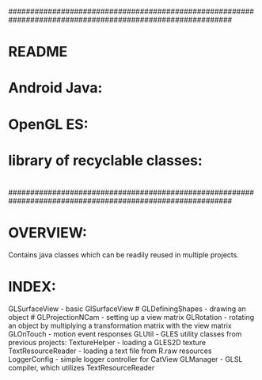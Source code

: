 ###########################################################################################################
# README
# Android Java:
# OpenGL ES:
# library of recyclable classes:
#
###########################################################################################################
#

# OVERVIEW:
Contains java classes which can be readily reused in multiple projects.

# INDEX:
GLSurfaceView     -   basic GlSurfaceView #
GLDefiningShapes  -   drawing an object #
GLProjectionNCam  -   setting up a view matrix
GLRotation        -   rotating an object by multiplying a transformation matrix with the view matrix
GLOnTouch         -   motion event responses
GLUtil            -   GLES utility classes from previous projects:
                      TextureHelper       -     loading a GLES2D texture
                      TextResourceReader  -     loading a text file from R.raw resources
                      LoggerConfig        -     simple logger controller for CatView
                      GLManager           -     GLSL compiler, which utilizes TextResourceReader
